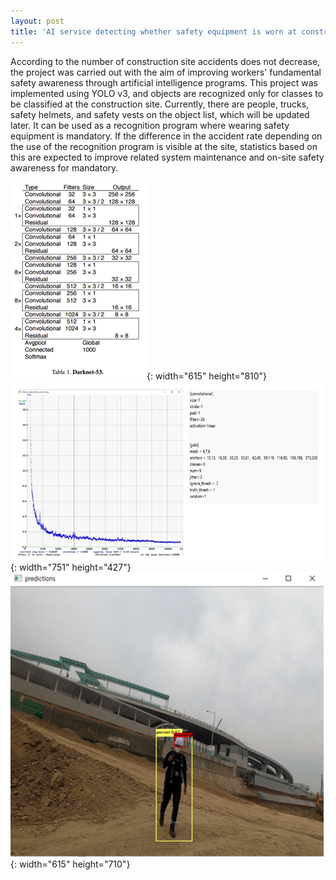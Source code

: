 ```yaml
---
layout: post
title: 'AI service detecting whether safety equipment is worn at construction sites'
---
```


According to the number of construction site accidents does not decrease, 
the project was carried out with the aim of improving workers' fundamental safety awareness 
through artificial intelligence programs.
This project was implemented using YOLO v3, and objects are recognized only for classes to be classified at the construction site. Currently, there are people, trucks, safety helmets, and safety vests on the object list, which will be updated later.
It can be used as a recognition program where wearing safety equipment is mandatory. If the difference in the accident rate depending on the use of the recognition program is visible at the site, statistics based on this are expected to improve related system maintenance and on-site safety awareness for mandatory.


![alt](/assets/img/projects/proj-1/yolo_image1.png){: width="615" height="810"}<br>
![alt](/assets/img/projects/proj-1/pro1_yolo_progress.png){: width="751" height="427"}<br>
![alt](/assets/img/projects/proj-1/pro1_image.png){: width="615" height="710"}

<!--{% include image.html url="" image="projects/proj-1/yolo_image1.png" %}-->

<!--{% include image.html url="" image="projects/proj-1/pro1_image.png" %}-->


<!--http://www.gratisography.com-->